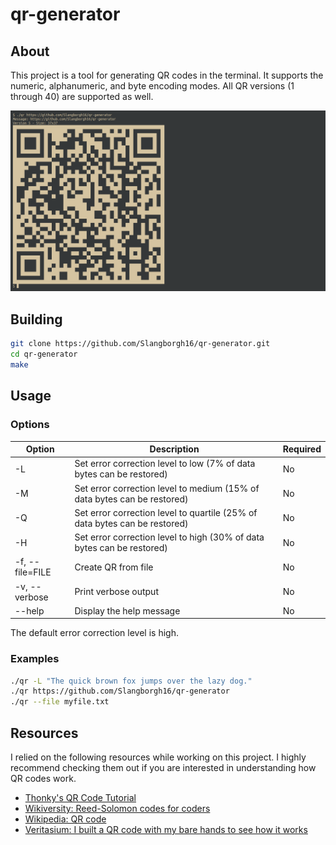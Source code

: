 # qr-generator

## About

This project is a tool for generating QR codes in the terminal. It supports the
numeric, alphanumeric, and byte encoding modes. All QR versions (1 through 40)
are supported as well.

![Demonstration](extras/demo.png)

## Building

```bash
git clone https://github.com/Slangborgh16/qr-generator.git
cd qr-generator
make
```

## Usage

### Options

|**Option**|**Description**|**Required**|
|---|---|---|
|-L|Set error correction level to low (7% of data bytes can be restored)|No|
|-M|Set error correction level to medium (15% of data bytes can be restored)|No|
|-Q|Set error correction level to quartile (25% of data bytes can be restored)|No|
|-H|Set error correction level to high (30% of data bytes can be restored)|No|
|-f, --file=FILE|Create QR from file|No|
|-v, --verbose|Print verbose output|No|
|--help|Display the help message|No|

The default error correction level is high.

### Examples

```bash
./qr -L "The quick brown fox jumps over the lazy dog."
./qr https://github.com/Slangborgh16/qr-generator
./qr --file myfile.txt
```

## Resources

I relied on the following resources while working on this project. I highly
recommend checking them out if you are interested in understanding how QR codes
work.

- [Thonky's QR Code Tutorial](https://www.thonky.com/qr-code-tutorial/)
- [Wikiversity: Reed-Solomon codes for coders](
https://en.wikiversity.org/wiki/Reed%E2%80%93Solomon_codes_for_coders)
- [Wikipedia: QR code](https://en.wikipedia.org/wiki/QR_code)
- [Veritasium: I built a QR code with my bare hands to see how it works](
https://youtu.be/w5ebcowAJD8)
